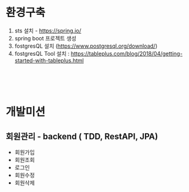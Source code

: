 # 환경구축
1. sts 설치 - https://spring.io/
2. spring boot 프로젝트 생성
3. fostgresQL 설치 (https://www.postgresql.org/download/)
4. fostgresQL Tool 설치 : https://tableplus.com/blog/2018/04/getting-started-with-tableplus.html  

<BR/>
<BR/>
<BR/>

# 개발미션
## 회원관리 - backend ( TDD, RestAPI, JPA)
- 회원가입
- 회원조회
- 로그인
- 회원수정
- 회원삭제

